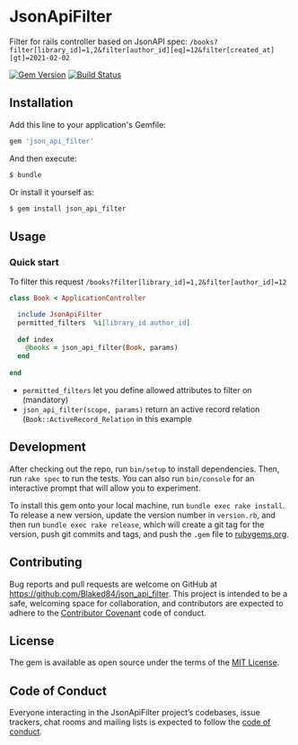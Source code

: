 # JsonApiFilter

Filter for rails controller based on JsonAPI spec: `/books?filter[library_id]=1,2&filter[author_id][eq]=12&filter[created_at][gt]=2021-02-02`

[![Gem Version](https://badge.fury.io/rb/json_api_filter.svg)](https://badge.fury.io/rb/json_api_filter)
[![Build Status](https://travis-ci.com/Blaked84/json_api_filter.svg?branch=master)](https://travis-ci.com/Blaked84/json_api_filter)

## Installation

Add this line to your application's Gemfile:

```ruby
gem 'json_api_filter'
```

And then execute:
```bash
$ bundle
```

Or install it yourself as:
```bash
$ gem install json_api_filter
```

## Usage

### Quick start

To filter this request `/books?filter[library_id]=1,2&filter[author_id]=12`

```ruby
class Book < ApplicationController

  include JsonApiFilter
  permitted_filters  %i[library_id author_id]
  
  def index
    @books = json_api_filter(Book, params)
  end
    
end

```

- `permitted_filters` let you define allowed attributes to filter on (mandatory)
- `json_api_filter(scope, params)` return an active record relation (`Book::ActiveRecord_Relation` in this example
## Development

After checking out the repo, run `bin/setup` to install dependencies. Then, run `rake spec` to run the tests. You can also run `bin/console` for an interactive prompt that will allow you to experiment.

To install this gem onto your local machine, run `bundle exec rake install`. To release a new version, update the version number in `version.rb`, and then run `bundle exec rake release`, which will create a git tag for the version, push git commits and tags, and push the `.gem` file to [rubygems.org](https://rubygems.org).

## Contributing

Bug reports and pull requests are welcome on GitHub at https://github.com/Blaked84/json_api_filter. This project is intended to be a safe, welcoming space for collaboration, and contributors are expected to adhere to the [Contributor Covenant](http://contributor-covenant.org) code of conduct.

## License

The gem is available as open source under the terms of the [MIT License](https://opensource.org/licenses/MIT).

## Code of Conduct

Everyone interacting in the JsonApiFilter project’s codebases, issue trackers, chat rooms and mailing lists is expected to follow the [code of conduct](https://github.com/Blaked84/json_api_filter/blob/master/CODE_OF_CONDUCT.md).
